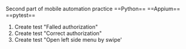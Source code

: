 Second part of mobile automation practice
==Python== ==Appium== ==pytest==

1. Create test "Falled authorization"
2. Create test "Correct authorization"
3. Create test "Open left side menu by swipe'
